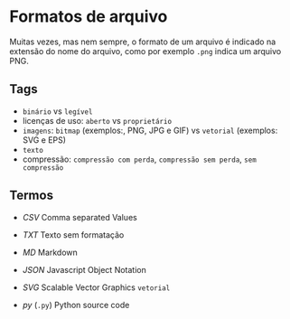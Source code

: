 # Formatos de arquivo

Muitas vezes, mas nem sempre, o formato de um arquivo é indicado na extensão do nome do arquivo, como por exemplo `.png` indica um arquivo PNG.

## Tags

- `binário` vs `legível`
-  licenças de uso: `aberto` vs `proprietário`
- `imagens`: `bitmap` (exemplos:, PNG, JPG e GIF) vs `vetorial` (exemplos: SVG e EPS)
- `texto` 
- compressão: `compressão com perda`, `compressão sem perda`, `sem compressão`

## Termos

- *CSV* Comma separated Values

- *TXT* Texto sem formatação

- *MD*  Markdown

- *JSON*  Javascript Object Notation

- *SVG* Scalable Vector Graphics `vetorial`

- *py*  (`.py`) Python source code

